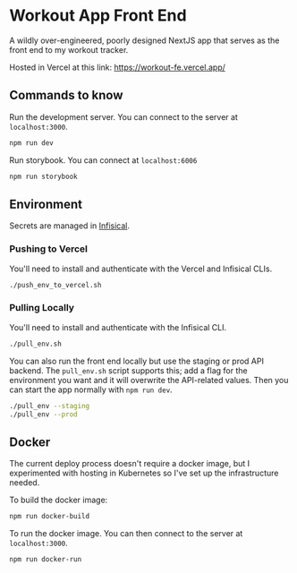 # Workout App Front End

A wildly over-engineered, poorly designed NextJS app that serves as the front end to my workout tracker.

Hosted in Vercel at this link: https://workout-fe.vercel.app/

## Commands to know

Run the development server. You can connect to the server at `localhost:3000`.

```bash
npm run dev
```

Run storybook. You can connect at `localhost:6006`

```bash
npm run storybook
```

## Environment

Secrets are managed in [Infisical](https://app.infisical.com).

### Pushing to Vercel

You'll need to install and authenticate with the Vercel and Infisical CLIs.

```bash
./push_env_to_vercel.sh
```

### Pulling Locally

You'll need to install and authenticate with the Infisical CLI.

```bash
./pull_env.sh
```

You can also run the front end locally but use the staging or prod API backend. The `pull_env.sh` script supports this; add a flag for the environment you want and it will overwrite the API-related values. Then you can start the app normally with `npm run dev`.

```bash
./pull_env --staging
./pull_env --prod
```

## Docker

The current deploy process doesn't require a docker image, but I experimented with hosting in Kubernetes so I've set up the infrastructure needed.

To build the docker image:

```bash
npm run docker-build
```

To run the docker image. You can then connect to the server at `localhost:3000`.

```bash
npm run docker-run
```
